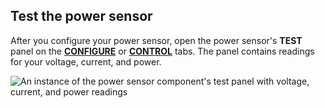## Test the power sensor

After you configure your power sensor, open the power sensor's **TEST** panel on the [**CONFIGURE**](/configure/) or [**CONTROL**](/fleet/control/) tabs.
The panel contains readings for your voltage, current, and power.

![An instance of the power sensor component's test panel with voltage, current, and power readings](/components/power-sensor/power-sensor-control.png)
